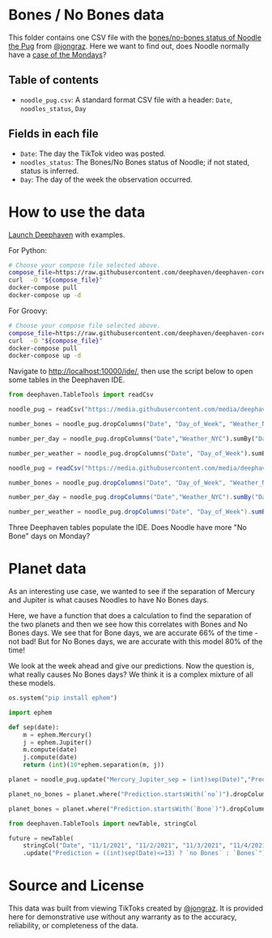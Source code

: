 # Bones / No Bones data

This folder contains one CSV file with the [bones/no-bones status of Noodle the Pug](https://www.tiktok.com/@jongraz/video/7022251358833118469?refer=embed&is_copy_url=1&is_from_webapp=v1) from [@jongraz](https://www.tiktok.com/@jongraz?refer=embed).
Here we want to find out, does Noodle normally have a [case of the Mondays](https://www.youtube.com/watch?v=2AB9zPfXqQQ)?

## Table of contents

- `noodle_pug.csv`: A standard format CSV file with a header: `Date`, `noodles_status`, `Day`

## Fields in each file

- `Date`: The day the TikTok video was posted.
- `noodles_status`: The Bones/No Bones status of Noodle; if not stated, status is inferred.
- `Day`: The day of the week the observation occurred.


# How to use the data

[Launch Deephaven](https://deephaven.io/core/docs/tutorials/quickstart/) with examples.


For Python:

```bash
# Choose your compose file selected above.
compose_file=https://raw.githubusercontent.com/deephaven/deephaven-core/main/containers/python-examples/docker-compose.yml
curl  -O "${compose_file}"
docker-compose pull
docker-compose up -d
```

For Groovy:

```bash
# Choose your compose file selected above.
compose_file=https://raw.githubusercontent.com/deephaven/deephaven-core/main/containers/groovy-examples/docker-compose.yml
curl  -O "${compose_file}"
docker-compose pull
docker-compose up -d
```


Navigate to [http://localhost:10000/ide/](http://localhost:10000/ide/), then use the script below to open some tables in the Deephaven IDE.

```python
from deephaven.TableTools import readCsv

noodle_pug = readCsv("https://media.githubusercontent.com/media/deephaven/examples/4f15c29972ae216b5bd8077b5e3dc57351eccb27/NoodlePug/noodle_pug.csv")

number_bones = noodle_pug.dropColumns("Date", "Day_of_Week", "Weather_NYC").sumBy()

number_per_day = noodle_pug.dropColumns("Date","Weather_NYC").sumBy("Day_of_Week")

number_per_weather = noodle_pug.dropColumns("Date", "Day_of_Week").sumBy("Weather_NYC")
```


```groovy
noodle_pug = readCsv("https://media.githubusercontent.com/media/deephaven/examples/4f15c29972ae216b5bd8077b5e3dc57351eccb27/NoodlePug/noodle_pug.csv")

number_bones = noodle_pug.dropColumns("Date", "Day_of_Week", "Weather_NYC").sumBy()

number_per_day = noodle_pug.dropColumns("Date","Weather_NYC").sumBy("Day_of_Week")

number_per_weather = noodle_pug.dropColumns("Date", "Day_of_Week").sumBy("Weather_NYC")
```


Three Deephaven tables populate the IDE. Does Noodle have more "No Bone" days on Monday?


# Planet data

As an interesting use case, we wanted to see if the separation of Mercury and Jupiter is what causes Noodles to have No Bones days.

Here, we have a function that does a calculation to find the separation of the two planets and then we see how this correlates with Bones and No Bones days.  We see that for Bone days, we are accurate 66% of the time - not bad! But for No Bones days, we are accurate with this model 80% of the time! 

We look at the week ahead and give our predictions. Now the question is, what really causes No Bones days? We think it is a complex mixture of all these models.

```python
os.system("pip install ephem")

import ephem

def sep(date):
    m = ephem.Mercury()
    j = ephem.Jupiter()
    m.compute(date)
    j.compute(date)
    return (int)(10*ephem.separation(m, j))

planet = noodle_pug.update("Mercury_Jupiter_sep = (int)sep(Date)","Prediction = (Mercury_Jupiter_sep <= 13) ? `no Bones` : `Bones`")

planet_no_bones = planet.where("Prediction.startsWith(`no`)").dropColumns("Date", "Day_of_Week", "Weather_NYC","Mercury_Jupiter_sep", "Prediction").sumBy()

planet_bones = planet.where("Prediction.startsWith(`Bone`)").dropColumns("Date", "Day_of_Week", "Weather_NYC","Mercury_Jupiter_sep", "Prediction").sumBy()

from deephaven.TableTools import newTable, stringCol

future = newTable(
    stringCol("Date", "11/1/2021", "11/2/2021", "11/3/2021", "11/4/2021", "11/5/2021"))\
    .update("Prediction = ((int)sep(Date)<=13) ? `no Bones` : `Bones`")
```

# Source and License

This data was built from viewing TikToks created by [@jongraz](https://www.tiktok.com/@jongraz?refer=embed).  It is provided here for demonstrative use without any warranty as to the accuracy, reliability, or completeness of the data.
